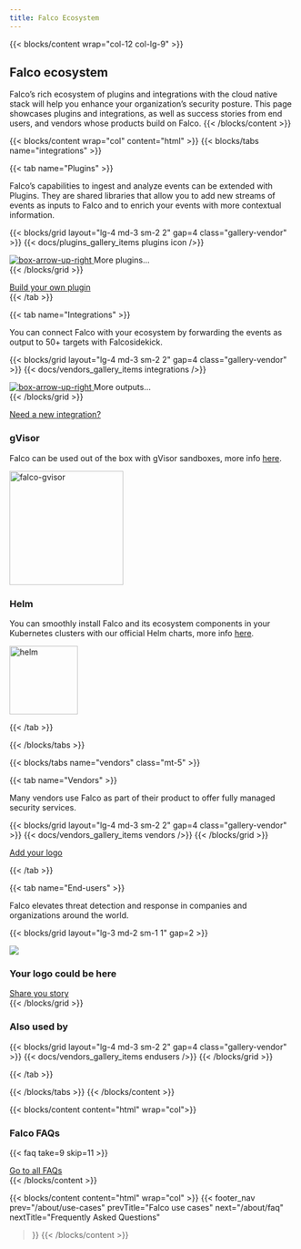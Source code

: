```yaml
---
title: Falco Ecosystem
---
```


{{< blocks/content wrap="col-12 col-lg-9" >}}
  ## Falco ecosystem
  
  Falco’s rich ecosystem of plugins and integrations with the cloud native stack will help you enhance your organization’s security posture. This page showcases plugins and integrations, as well as success stories from end users, and vendors whose products build on Falco.
{{< /blocks/content >}}

{{< blocks/content wrap="col" content="html" >}}
  {{< blocks/tabs name="integrations" >}}
  
  {{< tab name="Plugins" >}}
  <p class="mt-4 mb-5">Falco’s capabilities to ingest and analyze events can be extended with Plugins. They are shared libraries that allow you to add new streams of events as inputs to Falco and to enrich your events with more contextual information.</p>

  {{< blocks/grid layout="lg-4 md-3 sm-2 2" gap=4 class="gallery-vendor" >}}
  {{< docs/plugins_gallery_items plugins icon />}}
    <div class="d-flex flex-column align-items-center">
      <a class="icon-button shadow" href="https://github.com/falcosecurity/plugins#registered-plugins" aria-label="go to plugins#registered-plugins" >
        <img src="/img/icons/box-arrow-up-right.svg" alt="box-arrow-up-right" />
      </a>
      <span class="font-weight-bold mt-2">More plugins...</span>
    </div>
  {{< /blocks/grid >}}
  
  <div class="col-12 col-sm-8 col-md-6 col-lg-4 offset-sm-2 offset-md-3 offset-lg-4 mt-5 mb-3 mb-md-0">
    <a class="btn btn-lg btn-primary btn-block" href="https://github.com/falcosecurity/plugin-sdk-go" role="button">Build your own plugin</a>
  </div>
  {{< /tab >}}

  {{< tab name="Integrations" >}}
  <p class="mt-4 mb-5">You can connect Falco with your ecosystem by forwarding the events as output to 50+ targets with Falcosidekick.</p>
  
  {{< blocks/grid layout="lg-4 md-3 sm-2 2" gap=4 class="gallery-vendor" >}}
  {{< docs/vendors_gallery_items integrations />}}
    <div class="d-flex flex-column align-items-center">
      <a class="icon-button shadow" href="https://github.com/falcosecurity/falcosidekick#outputs">
        <img src="/img/icons/box-arrow-up-right.svg" alt="box-arrow-up-right"/>
      </a>
      <span class="font-weight-bold mt-2">More outputs...</span>
    </div>
  {{< /blocks/grid >}}

  <div class="col-12 col-sm-8 col-md-6 col-lg-4 offset-sm-2 offset-md-3 offset-lg-4 mt-5 mb-3 mb-md-0">
    <a class="btn btn-lg btn-primary btn-block" href="https://github.com/falcosecurity/falcosidekick/issues/new?assignees=&labels=kind%2Ffeature&template=feature_request.md&title=" role="button">Need a new integration?</a>
  </div>

  <div class="d-flex flex-column flex-md-row justify-content-between align-items-center mt-md-5 mt-3">
  <div class="mr-md-4 mr-lg-5">
    <h3>gVisor</h3>
    <p>Falco can be used out of the box with gVisor sandboxes, more info 
    <a href="https://falco.org/blog/intro-gvisor-falco/">here</a>.</p>
  </div>
    <img src="/img/falco-gvisor.png" alt="falco-gvisor" loading="lazy" width="200"/>
  </div>

  <div class="d-flex flex-column flex-md-row justify-content-between align-items-center mt-md-5 mt-3">
  <div class="mr-md-4 mr-lg-5">
    <h3>Helm</h3>
    <p>You can smoothly install Falco and its ecosystem components in your Kubernetes clusters with our official Helm charts, more info 
    <a href="https://github.com/falcosecurity/charts">here</a>.</p>
  </div>
    <img src="/img/helm.png" alt="helm" loading="lazy" width="120"/>
  </div>

  {{< /tab >}}

  {{< /blocks/tabs >}}


  {{< blocks/tabs name="vendors" class="mt-5" >}}
  
  {{< tab name="Vendors" >}}
  <p class="mt-4 mb-5">Many vendors use Falco as part of their product to offer fully managed security services.</p>

  {{< blocks/grid layout="lg-4 md-3 sm-2 2" gap=4 class="gallery-vendor" >}}
    {{< docs/vendors_gallery_items vendors />}}
  {{< /blocks/grid >}}

  <div class="col-12 col-sm-8 col-md-6 col-lg-4 offset-sm-2 offset-md-3 offset-lg-4 mt-5 mb-3 mb-md-0">
    <a class="btn btn-lg btn-primary btn-block" href="https://github.com/falcosecurity/falco-website/blob/master/ADD_ECOSYSTEM_LOGO.md" role="button">Add your logo</a>
  </div>

  {{< /tab >}}

  {{< tab name="End-users" >}}
  <p class="mt-4 mb-5">Falco elevates threat detection and response in companies and organizations around the world.</p>

  {{< blocks/grid layout="lg-3 md-2 sm-1 1" gap=2 >}}
    <div class="card testimonial-card bg-transparent">
      <div class="card-body d-flex flex-column align-items-start py-5">
        <div class="testimonial-card__icon bg-info rounded-circle d-flex justify-content-center align-items-center p-3">
          <img class="bg-info" src="/img/icons/question-lg.svg"></img>
        </div>
        <h3 class="flex-grow-1 mt-4 font-weight-normal">Your logo could be here</h3>
        <a class="btn btn-primary btn-lg" role="button" href="https://docs.google.com/forms/d/e/1FAIpQLSeUeha4P3VxqBd-AvNuEybNdc2DzQQyAInyceAqgqoXLy8Ptw/viewform?usp=sf_link" target="_blank">Share you story</a>
      </div>
    </div>
  {{< /blocks/grid >}}

  <h3 class="mt-5">Also used by</h3>

  {{< blocks/grid layout="lg-4 md-3 sm-2 2" gap=4 class="gallery-vendor" >}}
    {{< docs/vendors_gallery_items endusers />}}
  {{< /blocks/grid >}}
  
  {{< /tab >}}

  {{< /blocks/tabs >}}
{{< /blocks/content >}}

{{< blocks/content content="html" wrap="col">}}
  <h3 class="mb-3">Falco FAQs</h3>
  
  {{< faq take=9 skip=11 >}}

  <div class="text-center mt-5">
    <a href="/about/faq/" class="text-center btn btn-primary btn-lg">Go to all FAQs</a>
  </div>
{{< /blocks/content >}}

<!-- TODO: uncomment this section when the redesign is ready -->
<!-- {{< blocks/content content="html" wrap="col">}}
{{< feedback >}}
{{< /blocks/content >}} -->

{{< blocks/content content="html" wrap="col" >}}
{{< footer_nav 
  prev="/about/use-cases"
  prevTitle="Falco use cases"
  next="/about/faq" 
  nextTitle="Frequently Asked Questions" 
>}}
{{< /blocks/content >}}
